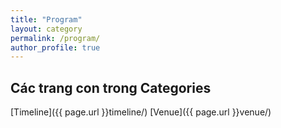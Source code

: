 ```yaml
---
title: "Program"
layout: category
permalink: /program/
author_profile: true
---
```

## Các trang con trong Categories

[Timeline]({{ page.url }}timeline/)
[Venue]({{ page.url }}venue/)

